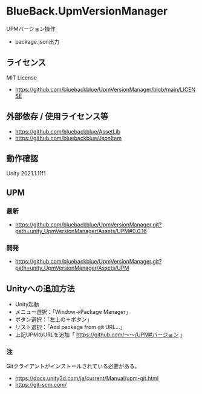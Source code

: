 # BlueBack.UpmVersionManager
UPMバージョン操作
* package.json出力

## ライセンス
MIT License
* https://github.com/bluebackblue/UpmVersionManager/blob/main/LICENSE

## 外部依存 / 使用ライセンス等
* https://github.com/bluebackblue/AssetLib
* https://github.com/bluebackblue/JsonItem

## 動作確認
Unity 2021.1.11f1

## UPM
### 最新
* https://github.com/bluebackblue/UpmVersionManager.git?path=unity_UpmVersionManager/Assets/UPM#0.0.16
### 開発
* https://github.com/bluebackblue/UpmVersionManager.git?path=unity_UpmVersionManager/Assets/UPM

## Unityへの追加方法
* Unity起動
* メニュー選択：「Window->Package Manager」
* ボタン選択：「左上の＋ボタン」
* リスト選択：「Add package from git URL...」
* 上記UPMのURLを追加「 https://github.com/～～/UPM#バージョン 」
### 注
Gitクライアントがインストールされている必要がある。
* https://docs.unity3d.com/ja/current/Manual/upm-git.html
* https://git-scm.com/

